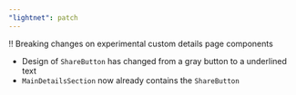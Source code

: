 ```yaml
---
"lightnet": patch
---
```


‼️ Breaking changes on experimental custom details page components

- Design of `ShareButton` has changed from a gray button to a underlined text
- `MainDetailsSection` now already contains the `ShareButton`
